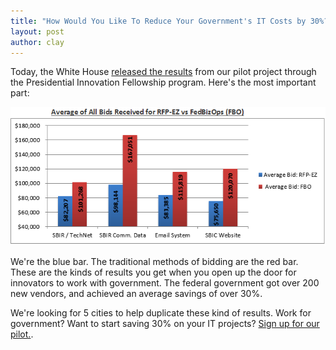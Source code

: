 ```yaml
---
title: "How Would You Like To Reduce Your Government's IT Costs by 30%?"
layout: post
author: clay
---
```


Today, the White House [released the results](http://www.whitehouse.gov/blog/2013/05/15/rfp-ez-delivers-savings-taxpayers-new-opportunities-small-business) from our pilot project through the Presidential Innovation Fellowship program. Here's the most important part:

![A Most Impressive Bar Chart](/images/rfpez_graph.png)

We're the blue bar. The traditional methods of bidding are the red bar. These are the kinds of results you get when you open up the door for innovators to work with government. The federal government got over 200 new vendors, and achieved an average savings of over 30%.

We're looking for 5 cities to help duplicate these kind of results. Work for government? Want to start saving 30% on your IT projects? [Sign up for our pilot.](/pilot).
